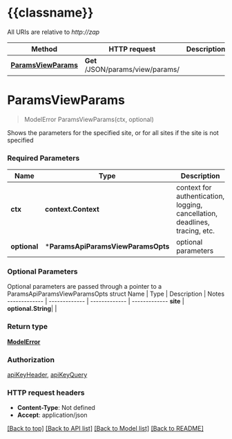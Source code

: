 # {{classname}}

All URIs are relative to *http://zap*

Method | HTTP request | Description
------------- | ------------- | -------------
[**ParamsViewParams**](ParamsApi.md#ParamsViewParams) | **Get** /JSON/params/view/params/ | 

# **ParamsViewParams**
> ModelError ParamsViewParams(ctx, optional)


Shows the parameters for the specified site, or for all sites if the site is not specified

### Required Parameters

Name | Type | Description  | Notes
------------- | ------------- | ------------- | -------------
 **ctx** | **context.Context** | context for authentication, logging, cancellation, deadlines, tracing, etc.
 **optional** | ***ParamsApiParamsViewParamsOpts** | optional parameters | nil if no parameters

### Optional Parameters
Optional parameters are passed through a pointer to a ParamsApiParamsViewParamsOpts struct
Name | Type | Description  | Notes
------------- | ------------- | ------------- | -------------
 **site** | **optional.String**|  | 

### Return type

[**ModelError**](Error.md)

### Authorization

[apiKeyHeader](../README.md#apiKeyHeader), [apiKeyQuery](../README.md#apiKeyQuery)

### HTTP request headers

 - **Content-Type**: Not defined
 - **Accept**: application/json

[[Back to top]](#) [[Back to API list]](../README.md#documentation-for-api-endpoints) [[Back to Model list]](../README.md#documentation-for-models) [[Back to README]](../README.md)

